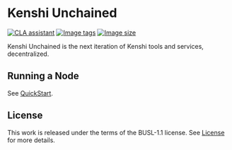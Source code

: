 # Kenshi Unchained

[![CLA assistant](https://cla-assistant.io/readme/badge/KenshiTech/unchained)](https://cla-assistant.io/KenshiTech/unchained)
[![Image tags](https://ghcrbadge-1-y2886489.deta.app/kenshitech/unchained/tags?color=%2344cc11&ignore=latest&n=3&label=image+tags&trim=)](https://github.com/KenshiTech/unchained/pkgs/container/unchained)
[![Image size](https://ghcrbadge-1-y2886489.deta.app/kenshitech/unchained/size?color=%2344cc11&tag=latest&label=image+size&trim=)](https://github.com/KenshiTech/unchained/pkgs/container/unchained)

Kenshi Unchained is the next iteration of Kenshi tools and services, decentralized.

## Running a Node

See [QuickStart](./quickstart.md).

## License

This work is released under the terms of the BUSL-1.1 license.
See [License](./LICENSE) for more details.
